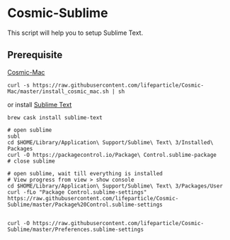 # Cosmic-Sublime

This script will help you to setup Sublime Text.

## Prerequisite
[Cosmic-Mac](https://github.com/lifeparticle/Cosmic-Mac)
```
curl -s https://raw.githubusercontent.com/lifeparticle/Cosmic-Mac/master/install_cosmic_mac.sh | sh
```
or install [Sublime Text](https://www.sublimetext.com/)
```
brew cask install sublime-text
````

```
# open sublime
subl
cd $HOME/Library/Application\ Support/Sublime\ Text\ 3/Installed\ Packages
curl -O https://packagecontrol.io/Package\ Control.sublime-package
# close sublime

# open sublime, wait till everything is installed
# View progress from view > show console
cd $HOME/Library/Application\ Support/Sublime\ Text\ 3/Packages/User
curl -fLo "Package Control.sublime-settings" https://raw.githubusercontent.com/lifeparticle/Cosmic-Sublime/master/Package%20Control.sublime-settings


curl -O https://raw.githubusercontent.com/lifeparticle/Cosmic-Sublime/master/Preferences.sublime-settings
```
